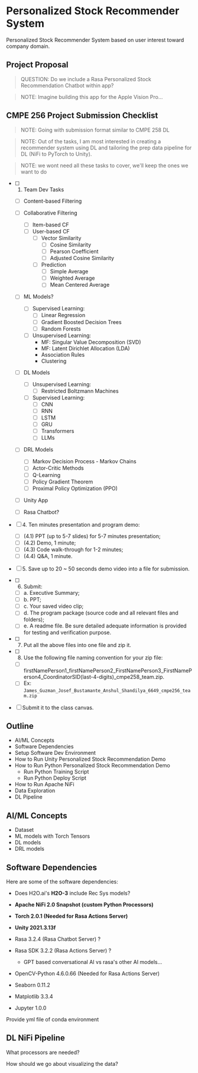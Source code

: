 # Personalized Stock Recommender System

Personalized Stock Recommender System based on user interest toward company domain.

## Project Proposal

> QUESTION: Do we include a Rasa Personalized Stock Recommendation Chatbot within app?

> NOTE: Imagine building this app for the Apple Vision Pro...

## CMPE 256 Project Submission Checklist

> NOTE: Going with submission format similar to CMPE 258 DL

> NOTE: Out of the tasks, I am most interested in creating a recommender system using DL and tailoring the prep data pipeline for DL (NiFi to PyTorch to Unity).

> NOTE: we wont need all these tasks to cover, we'll keep the ones we want to do

- [ ] 1. Team Dev Tasks
    - [ ] Content-based Filtering
    - [ ] Collaborative Filtering
        - [ ] Item-based CF
        - [ ] User-based CF
            - [ ] Vector Similarity
                - [ ] Cosine Similarity
                - [ ] Pearson Coefficient
                - [ ] Adjusted Cosine Similarity
            - [ ] Prediction
                - [ ] Simple Average
                - [ ] Weighted Average
                - [ ] Mean Centered Average
    - [ ] ML Models?
        - [ ] Supervised Learning:
            - [ ] Linear Regression
            - [ ] Gradient Boosted Decision Trees
            - [ ] Random Forests
        - [ ] Unsupervised Learning:
            - MF: Singular Value Decomposition (SVD)
            - MF: Latent Dirichlet Allocation (LDA)
            - Association Rules
            - Clustering
    - [ ] DL Models
        - [ ] Unsupervised Learning:
            - [ ] Restricted Boltzmann Machines
        - [ ] Supervised Learning:
            - [ ] CNN
            - [ ] RNN
            - [ ] LSTM
            - [ ] GRU
            - [ ] Transformers
            - [ ] LLMs
    - [ ] DRL Models
        - [ ] Markov Decision Process - Markov Chains
        - [ ] Actor-Critic Methods
        - [ ] Q-Learning
        - [ ] Policy Gradient Theorem
        - [ ] Proximal Policy Optimization (PPO)
    - [ ] Unity App
    - [ ] Rasa Chatbot?



- [ ] 4\. Ten minutes presentation and program demo:

    - [ ] (4.1) PPT (up to 5-7 slides) for 5-7 minutes presentation;
    - [ ] (4.2) Demo, 1 minute;
    - [ ] (4.3) Code walk-through for 1-2 minutes;
    - [ ] (4.4) Q&A, 1 minute.

- [ ] 5\. Save up to 20 ~ 50 seconds demo video into a file for submission.
- [ ] 6. Submit:

    - [ ] a. Executive Summary;
    - [ ] b. PPT;
    - [ ] c. Your saved video clip;
    - [ ] d. The program package (source code and all relevant files and folders);
    - [ ] e. A readme file. Be sure detailed adequate information is provided for testing and verification purpose.

- [ ] 7. Put all the above files into one file and zip it.
- [ ] 8. Use the following file naming convention for your zip file:

    - [ ] firstNamePerson1_firstNamePerson2_FirstNamePerson3_FirstNamePerson4_CoordinatorSID(last-4-digits)_cmpe258_team.zip.
    - [ ] Ex: `James_Guzman_Josef_Bustamante_Anshul_Shandilya_6649_cmpe256_team.zip`

- [ ] Submit it to the class canvas.

## Outline

- AI/ML Concepts
- Software Dependencies
- Setup Software Dev Environment
- How to Run Unity Personalized Stock Recommendation Demo
- How to Run Python Personalized Stock Recommendation Demo
    - Run Python Training Script
    - Run Python Deploy Script
- How to Run Apache NiFi
- Data Exploration
- DL Pipeline

## AI/ML Concepts

- Dataset
- ML models with Torch Tensors
- DL models
- DRL models


## Software Dependencies

Here are some of the software dependencies:

- Does H2O.ai's **H2O-3** include Rec Sys models?

- **Apache NiFi 2.0 Snapshot (custom Python Processors)**
- **Torch 2.0.1 (Needed for Rasa Actions Server)**
- **Unity 2021.3.13f**


- Rasa 3.2.4 (Rasa Chatbot Server) ?
- Rasa SDK 3.2.2 (Rasa Actions Server) ?
    - GPT based conversational AI vs rasa's other AI models...

- OpenCV-Python 4.6.0.66 (Needed for Rasa Actions Server)

- Seaborn 0.11.2
- Matplotlib 3.3.4
- Jupyter 1.0.0

Provide yml file of conda environment

## DL NiFi Pipeline

What processors are needed?

How should we go about visualizing the data?

